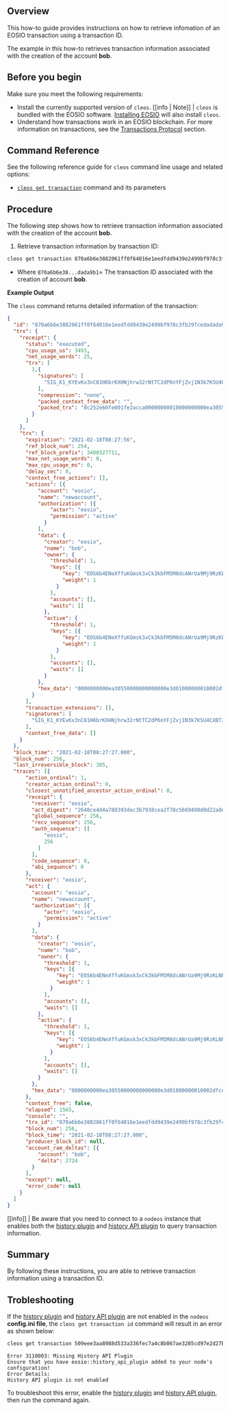 ## Overview

This how-to guide provides instructions on how to retrieve infomation of an EOSIO transaction using a transaction ID.

The example in this how-to retrieves transaction information associated with the creation of the account **bob**.

## Before you begin

Make sure you meet the following requirements:
* Install the currently supported version of `cleos`.
[[info | Note]]
| `cleos` is bundled with the EOSIO software. [Installing EOSIO](../../00_install/index.md) will also install `cleos`.
* Understand how transactions work in an EOSIO blockchain. For more information on transactions, see the [Transactions Protocol](/general_info/protocol-guides/transactions_protocol.md) section.

## Command Reference

See the following reference guide for `cleos` command line usage and related options:
* [`cleos get transaction`](../03_command-reference/get/transaction.md) command and its parameters

## Procedure

The following step shows how to retrieve transaction information associated with the creation of the account **bob**.

1. Retrieve transaction information by transaction ID:
```sh
cleos get transaction 870a6b6e3882061ff0f64016e1eedfdd9439e2499bf978c3fb29fcedadada9b1
```
* Where `870a6b6e38...dada9b1`= The transaction ID associated with the creation of account **bob**.

**Example Output**

The `cleos` command returns detailed information of the transaction:

```json
{
  "id": "870a6b6e3882061ff0f64016e1eedfdd9439e2499bf978c3fb29fcedadada9b1",
  "trx": {
    "receipt": {
      "status": "executed",
      "cpu_usage_us": 3493,
      "net_usage_words": 25,
      "trx": [
        1,{
          "signatures": [
            "SIG_K1_KYEvKx3nC81H6brKXHNjhrw32rNtTC2dP6nYFjZvj1N3k7KSU4CXBTJyiXd38ANu2ZPTUf66qUghUp5Jarkhiqdx3D8pwf"
          ],
          "compression": "none",
          "packed_context_free_data": "",
          "packed_trx": "0c252e60fe001fe2acca00000000010000000000ea305500409e9a2264b89a010000000000ea305500000000a8ed3232660000000000ea30550000000000000e3d01000000010002dfcee032f2e84bfc8ecc5c10fffb870ec1c690c1f3fdae3d8b7d65690b6455560100000001000000010002dfcee032f2e84bfc8ecc5c10fffb870ec1c690c1f3fdae3d8b7d65690b6455560100000000"
        }
      ]
    },
    "trx": {
      "expiration": "2021-02-18T08:27:56",
      "ref_block_num": 254,
      "ref_block_prefix": 3400327711,
      "max_net_usage_words": 0,
      "max_cpu_usage_ms": 0,
      "delay_sec": 0,
      "context_free_actions": [],
      "actions": [{
          "account": "eosio",
          "name": "newaccount",
          "authorization": [{
              "actor": "eosio",
              "permission": "active"
            }
          ],
          "data": {
            "creator": "eosio",
            "name": "bob",
            "owner": {
              "threshold": 1,
              "keys": [{
                  "key": "EOS6b4ENeXffuKGmsk3xCk3kbFM5M8dcANrUa9Mj9RzKLNhPKhzyj",
                  "weight": 1
                }
              ],
              "accounts": [],
              "waits": []
            },
            "active": {
              "threshold": 1,
              "keys": [{
                  "key": "EOS6b4ENeXffuKGmsk3xCk3kbFM5M8dcANrUa9Mj9RzKLNhPKhzyj",
                  "weight": 1
                }
              ],
              "accounts": [],
              "waits": []
            }
          },
          "hex_data": "0000000000ea30550000000000000e3d01000000010002dfcee032f2e84bfc8ecc5c10fffb870ec1c690c1f3fdae3d8b7d65690b6455560100000001000000010002dfcee032f2e84bfc8ecc5c10fffb870ec1c690c1f3fdae3d8b7d65690b64555601000000"
        }
      ],
      "transaction_extensions": [],
      "signatures": [
        "SIG_K1_KYEvKx3nC81H6brKXHNjhrw32rNtTC2dP6nYFjZvj1N3k7KSU4CXBTJyiXd38ANu2ZPTUf66qUghUp5Jarkhiqdx3D8pwf"
      ],
      "context_free_data": []
    }
  },
  "block_time": "2021-02-18T08:27:27.000",
  "block_num": 256,
  "last_irreversible_block": 305,
  "traces": [{
      "action_ordinal": 1,
      "creator_action_ordinal": 0,
      "closest_unnotified_ancestor_action_ordinal": 0,
      "receipt": {
        "receiver": "eosio",
        "act_digest": "2640ce4d4a789393dec3b7938cea2f78c5669498d0d22adeab9204c489c2cfd6",
        "global_sequence": 256,
        "recv_sequence": 256,
        "auth_sequence": [[
            "eosio",
            256
          ]
        ],
        "code_sequence": 0,
        "abi_sequence": 0
      },
      "receiver": "eosio",
      "act": {
        "account": "eosio",
        "name": "newaccount",
        "authorization": [{
            "actor": "eosio",
            "permission": "active"
          }
        ],
        "data": {
          "creator": "eosio",
          "name": "bob",
          "owner": {
            "threshold": 1,
            "keys": [{
                "key": "EOS6b4ENeXffuKGmsk3xCk3kbFM5M8dcANrUa9Mj9RzKLNhPKhzyj",
                "weight": 1
              }
            ],
            "accounts": [],
            "waits": []
          },
          "active": {
            "threshold": 1,
            "keys": [{
                "key": "EOS6b4ENeXffuKGmsk3xCk3kbFM5M8dcANrUa9Mj9RzKLNhPKhzyj",
                "weight": 1
              }
            ],
            "accounts": [],
            "waits": []
          }
        },
        "hex_data": "0000000000ea30550000000000000e3d01000000010002dfcee032f2e84bfc8ecc5c10fffb870ec1c690c1f3fdae3d8b7d65690b6455560100000001000000010002dfcee032f2e84bfc8ecc5c10fffb870ec1c690c1f3fdae3d8b7d65690b64555601000000"
      },
      "context_free": false,
      "elapsed": 1565,
      "console": "",
      "trx_id": "870a6b6e3882061ff0f64016e1eedfdd9439e2499bf978c3fb29fcedadada9b1",
      "block_num": 256,
      "block_time": "2021-02-18T08:27:27.000",
      "producer_block_id": null,
      "account_ram_deltas": [{
          "account": "bob",
          "delta": 2724
        }
      ],
      "except": null,
      "error_code": null
    }
  ]
}
```

[[info]]
| Be aware that you need to connect to a `nodeos` instance that enables both the [history plugin](../../01_nodeos/03_plugins/history_plugin/index.md) and [history API plugin](../../01_nodeos/03_plugins/history_api_plugin/index.md) to query transaction information.

## Summary

By following these instructions, you are able to retrieve transaction information using a transaction ID.

## Trobleshooting

If the [history plugin](../../01_nodeos/03_plugins/history_plugin/index.md) and [history API plugin](../../01_nodeos/03_plugins/history_api_plugin/index.md) are not enabled in the `nodeos` **config.ini file**, the `cleos get transaction id` command will result in an error as shown below:

```sh
cleos get transaction 509eee3aa8988d533a336fec7a4c8b067ae3205cd97e2d27b3e9a2da61ef460c
```
```console
Error 3110003: Missing History API Plugin
Ensure that you have eosio::history_api_plugin added to your node's configuration!
Error Details:
History API plugin is not enabled
```

To troubleshoot this error, enable the [history plugin](../../01_nodeos/03_plugins/history_plugin/index.md) and [history API plugin](../../01_nodeos/03_plugins/history_api_plugin/index.md), then run the command again.
